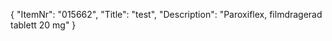 {
  "ItemNr": "015662",
  "Title": "test",
  "Description": "Paroxiflex, filmdragerad tablett 20 mg"
}